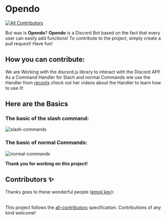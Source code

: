 # Opendo
<!-- ALL-CONTRIBUTORS-BADGE:START - Do not remove or modify this section -->
[![All Contributors](https://img.shields.io/badge/all_contributors-1-orange.svg?style=flat-square)](#contributors-)
<!-- ALL-CONTRIBUTORS-BADGE:END -->
But was is **Opendo**?
**Opendo** is a Discord Bot based on the fact that every user can easily add functions! To contribute to the project, simply create a pull request! Have fun!
## How you can contribute:
We are Working with the discord.js library to interact with the Discord API!
As a Command Handler for Slach and normal Commands wie use the Handler from [reconlx](https://github.com/reconlx) check out her videos about the Handler to learn how to use it!
## Here are the Basics
### The basic of the slash command:
![slash-commands](https://media.discordapp.net/attachments/829000348365619260/893031554417324052/slash-commands.png)
### The basic of normal Commands:
![normal-commands](https://media.discordapp.net/attachments/829000348365619260/893035208637571072/slash_1.png)

**Thank you for working on this project!**

## Contributors ✨

Thanks goes to these wonderful people ([emoji key](https://allcontributors.org/docs/en/emoji-key)):

<!-- ALL-CONTRIBUTORS-LIST:START - Do not remove or modify this section -->
<!-- prettier-ignore-start -->
<!-- markdownlint-disable -->
<table>
  <tr>
   
  </tr>
</table>

<!-- markdownlint-restore -->
<!-- prettier-ignore-end -->

<!-- ALL-CONTRIBUTORS-LIST:END -->

This project follows the [all-contributors](https://github.com/all-contributors/all-contributors) specification. Contributions of any kind welcome!
